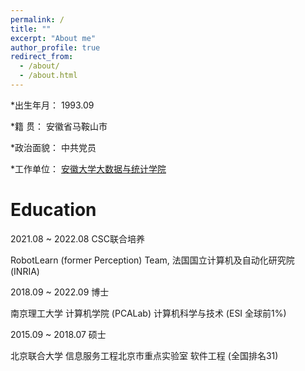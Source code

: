 ```yaml
---
permalink: /
title: ""
excerpt: "About me"
author_profile: true
redirect_from: 
  - /about/
  - /about.html
---
```


*出生年月： 1993.09

*籍    贯： 安徽省马鞍山市

*政治面貌： 中共党员

*工作单位： [安徽大学大数据与统计学院](http://ds.ahu.edu.cn/)


Education
======

2021.08 ~ 2022.08 CSC联合培养

RobotLearn (former Perception) Team, 法国国立计算机及自动化研究院 (INRIA)

2018.09 ~ 2022.09 博士

南京理工大学 计算机学院 (PCALab) 计算机科学与技术 (ESI 全球前1%)

2015.09 ~ 2018.07 硕士

北京联合大学 信息服务工程北京市重点实验室 软件工程 (全国排名31)







